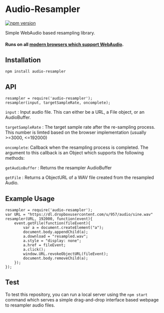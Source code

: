 # Audio-Resampler

[![npm version](https://badge.fury.io/js/audio-resampler.svg)](http://badge.fury.io/js/audio-resampler)

Simple WebAudio based resampling library.


#### Runs on all [modern browsers which support WebAudio](http://caniuse.com/#search=audio-api).

## Installation

`npm install audio-resampler`

## API

```
resampler = require('audio-resampler');
resampler(input, targetSampleRate, oncomplete);
```

`input` : Input audio file. This can either be a URL, a File object, or an AudioBuffer.

`targetSampleRate` : The target sample rate after the re-sampling process. This number is limted based on the browser implementation (usually >=3000, <=192000)

`oncomplete`: Callback when the resampling process is completed. The argument to this callback is an Object which supports the following methods:

`getAudioBuffer` : Returns the resampler AudioBuffer

`getFile` : Returns a ObjectURL of a WAV file created from the resampled Audio.

## Example Usage

```
resampler = require('audio-resampler');
var URL = "https://dl.dropboxusercontent.com/u/957/audio/sine.wav"
resampler(URL, 192000, function(event){
	event.getFile(function(fileEvent){
		var a = document.createElement("a");
		document.body.appendChild(a);
		a.download = "resampled.wav";
		a.style = "display: none";
		a.href = fileEvent;
		a.click();
		window.URL.revokeObjectURL(fileEvent);
		document.body.removeChild(a);
	});
});
```

## Test

To test this repository, you can run a local server using the `npm start` command which serves a simple drag-and-drop interface based webpage to resampler audio files.


